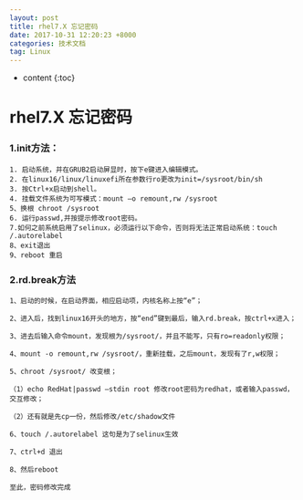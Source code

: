 ```yaml
---
layout: post
title: rhel7.X 忘记密码
date: 2017-10-31 12:20:23 +8000
categories: 技术文档
tag: Linux
---
```


* content
{:toc}

# rhel7.X 忘记密码

### 1.init方法：

	1. 启动系统，并在GRUB2启动屏显时，按下e键进入编辑模式。
	2. 在linux16/linux/linuxefi所在参数行ro更改为init=/sysroot/bin/sh
	3. 按Ctrl+x启动到shell。
	4. 挂载文件系统为可写模式：mount –o remount,rw /sysroot
	5、换根 chroot /sysroot
	6. 运行passwd,并按提示修改root密码。
	7.如何之前系统启用了selinux，必须运行以下命令，否则将无法正常启动系统：touch /.autorelabel
	8、exit退出
	9、reboot 重启

### 2.rd.break方法

	1、启动的时候，在启动界面，相应启动项，内核名称上按“e”；
	
	2、进入后，找到linux16开头的地方，按“end”键到最后，输入rd.break，按ctrl+x进入；
	
	3、进去后输入命令mount，发现根为/sysroot/，并且不能写，只有ro=readonly权限；
	
	4、mount -o remount,rw /sysroot/，重新挂载，之后mount，发现有了r,w权限；
	
	5、chroot /sysroot/ 改变根；
	
	（1）echo RedHat|passwd –stdin root 修改root密码为redhat，或者输入passwd，交互修改；
	
	（2）还有就是先cp一份，然后修改/etc/shadow文件
	
	6、touch /.autorelabel 这句是为了selinux生效
	
	7、ctrl+d 退出
	
	8、然后reboot
	
	至此，密码修改完成

